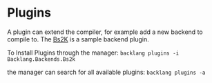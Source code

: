 # Plugins

A plugin can extend the compiler, for example add a new backend to compile to. The [Bs2K](/learn/plugins/bs2k) is a sample backend plugin.

To Install Plugins
through the manager: `backlang plugins -i Backlang.Backends.Bs2k`

the manager can search for all available plugins: `backlang plugins -a`